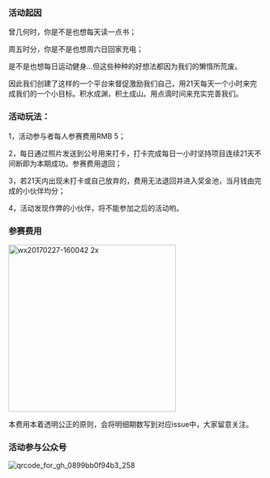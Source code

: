 ### 活动起因

曾几何时，你是不是也想每天读一点书；

周五时分，你是不是也想周六日回家充电；

是不是也想每日运动健身…但这些种种的好想法都因为我们的懒惰所荒废。

因此我们创建了这样的一个平台来督促激励我们自己，用21天每天一个小时来完成我们的一个小目标。积水成渊，积土成山。用点滴时间来充实完善我们。

### 活动玩法：

 1，活动参与者每人参赛费用RMB 5；

 2，每日通过照片发送到公号用来打卡，打卡完成每日一小时坚持项目连续21天不间断即为本期成功。参赛费用退回；

 3，若21天内出现未打卡或自己放弃的，费用无法退回并进入奖金池，当月钱由完成的小伙伴均分；

 4，活动发现作弊的小伙伴，将不能参加之后的活动哟。

### 参赛费用

<img width="330" alt="wx20170227-160042 2x" src="https://cloud.githubusercontent.com/assets/6932025/23353133/e37c585c-fd05-11e6-9885-6c9adf98b797.png">

本费用本着透明公正的原则，会将明细期数写到对应issue中，大家留意关注。


### 活动参与公众号

![qrcode_for_gh_0899bb0f94b3_258](https://cloud.githubusercontent.com/assets/6932025/23351444/25c7748a-fcfc-11e6-8f78-0ff6238b8fda.jpg)

